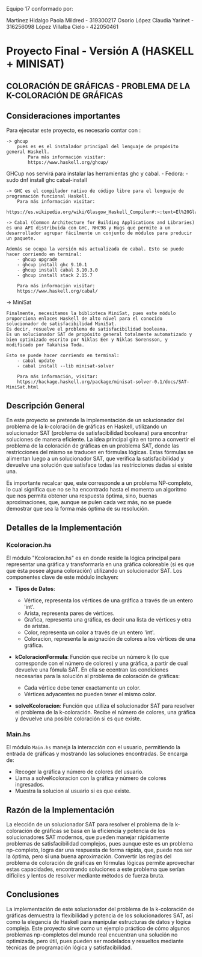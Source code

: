 Equipo 17 conformado por:

Martínez Hidalgo Paola Mildred - 319300217
Osorio López Claudia Yarinet   - 316256098
López Villalba Cielo           - 422050461

# Proyecto Final - Versión A (HASKELL + MINISAT)

## COLORACIÓN DE GRÁFICAS - PROBLEMA DE LA K-COLORACIÓN DE GRÁFICAS

## Consideraciones importantes
Para ejecutar este proyecto, es necesario contar con :

    -> ghcup
        pues es es el instalador principal del lenguaje de propósito general Haskell.
            Para más información visitar:
            https://www.haskell.org/ghcup/

GHCup nos servirá para instalar las herramientas ghc y cabal.
    - Fedora:
      -  sudo dnf install ghc cabal-install

    -> GHC es el compilador nativo de código libre para el lenguaje de programación funcional Haskell.
        Para más información visitar:
        https://es.wikipedia.org/wiki/Glasgow_Haskell_Compiler#:~:text=El%20Glasgow%20Haskell%20Compiler%20(o,Peyton%20Jones%20y%20Simon%20Marlow.

    -> Cabal (Common Architecture for Building Applications and Libraries) es una API distribuida con GHC, NHC98 y Hugs que permite a un desarrollador agrupar fácilmente un conjunto de módulos para producir un paquete.

    Además se ocupa la versión más actualizada de cabal. Esto se puede hacer corriendo en terminal:
        - ghcup upgrade
        - ghcup install ghc 9.10.1
        - ghcup install cabal 3.10.3.0
        - ghcup install stack 2.15.7

        Para más información visitar:
        https://www.haskell.org/cabal/


-> MiniSat

    Finalmente, necesitamos la biblioteca MiniSat, pues este módulo proporciona enlaces Haskell de alto nivel para el conocido solucionador de satisfacibilidad MiniSat. 
    Es decir, resuelve el problema de satisfacibilidad booleana.
    Es un solucionador SAT de propósito general totalmente automatizado y bien optimizado escrito por Niklas Een y Niklas Sorensson, y modificado por Takahisa Toda.

    Esto se puede hacer corriendo en terminal:
        - cabal update
        - cabal install --lib minisat-solver

        Para más información, visitar: 
        https://hackage.haskell.org/package/minisat-solver-0.1/docs/SAT-MiniSat.html



## Descripción General 

En este proyecto se pretende la implementación de un solucionador del problema de la k-coloración de gráficas en Haskell, utilizando un solucionador SAT (problema de satisfacibilidad booleana) para encontrar soluciones de manera eficiente.
La idea principal gira en torno a convertir el problema de la coloración de gráficas en un problema SAT, donde las restricciones del mismo se traducen en fórmulas lógicas. 
Estas fórmulas se alimentan luego a un solucionador SAT, que verifica la satisfacibilidad y devuelve una solución que satisface todas las restricciones dadas si existe una. 

Es importante recalcar que, este corresponde a un problema NP-completo, lo cual significa que no se ha encontrado hasta el momento un algoritmo que nos permita obtener una respuesta óptima, sino, buenas aproximaciones, que, aunque se pulen cada vez más, no se puede demostrar que sea la forma más óptima de su resolución.

## Detalles de la Implementación

### Kcoloracion.hs

El módulo "Kcoloracion.hs" es en donde reside la lógica principal para representar una gráfica y transformarla en una gráfica coloreable (si es que que ésta posee alguna coloración) utilizando un solucionador SAT. Los componentes clave de este módulo incluyen:

- **Tipos de Datos**: 
    * Vértice, representa los vértices de una gráfica a través de un entero 'int'.
    * Arista, representa pares de vértices.
    * Grafica, representa una gráfica, es decir una lista de vértices y otra de aristas. 
    * Color,   representa un color a través de un entero 'int'.
    * Coloracion, representa la asignación de colores a los vértices de una gráfica.

- **kColoracionFormula**: Función que recibe un número k (lo que corresponde con el número de colores) y una gráfica, a partir de cual devuelve una fómula SAT. En ella se ecentran las condiciones necesarias para la solución al problema de coloración de gráficas:
    - Cada vértice debe tener exactamente un color.
    - Vértices adyacentes no pueden tener el mismo color.

- **solveKcoloracion**: Función que utiliza el solucionador SAT para resolver el problema de la k-coloración. Recibe el número de colores, una gráfica y devuelve una posible coloración si es que existe.

### Main.hs
El módulo `Main.hs` maneja la interacción con el usuario, permitiendo la entrada de gráficas y mostrando las soluciones encontradas. Se encarga de:

- Recoger la gráfica y número de colores del usuario.
- Llama a solveKcoloracion con la gráfica y número de colores ingresados.
- Muestra la solucion al usuario si es que existe.

## Razón de la Implementación

La elección de un solucionador SAT para resolver el problema de la k-coloración de gráficas se basa en la eficiencia y potencia de los solucionadores SAT modernos, que pueden manejar rápidamente problemas de satisfacibilidad complejos, pues aunque este es un problema np-completo, logra dar una respuesta de forma rápida, que, puede nos ser la óptima, pero sí una buena aproximación.
Convertir las reglas del problema de coloración de gráficas en fórmulas lógicas permite aprovechar estas capacidades, encontrando soluciones a este problema que serían difíciles y lentos de resolver mediante métodos de fuerza bruta.

## Conclusiones

La implementación de este solucionador del problema de la k-coloración de gráficas demuestra la flexibilidad y potencia de los solucionadores SAT, así como la elegancia de Haskell para manipular estructuras de datos y lógica compleja. Este proyecto sirve como un ejemplo práctico de cómo algunos problemas np-completos del mundo real encuentran una solución no optimizada, pero útil, pues pueden ser modelados y resueltos mediante técnicas de programación lógica y satisfacibilidad.

